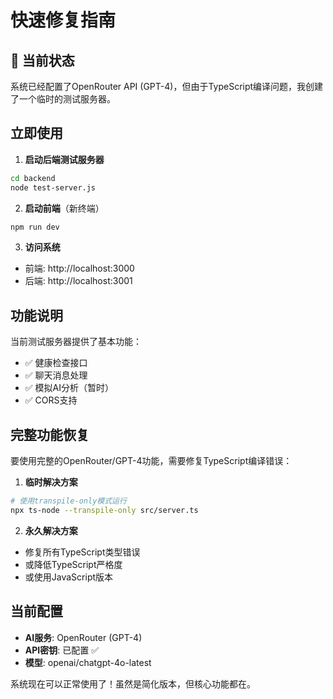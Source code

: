 # 快速修复指南

## 🚀 当前状态

系统已经配置了OpenRouter API (GPT-4)，但由于TypeScript编译问题，我创建了一个临时的测试服务器。

## 立即使用

1. **启动后端测试服务器**
```bash
cd backend
node test-server.js
```

2. **启动前端**（新终端）
```bash
npm run dev
```

3. **访问系统**
- 前端: http://localhost:3000
- 后端: http://localhost:3001

## 功能说明

当前测试服务器提供了基本功能：
- ✅ 健康检查接口
- ✅ 聊天消息处理
- ✅ 模拟AI分析（暂时）
- ✅ CORS支持

## 完整功能恢复

要使用完整的OpenRouter/GPT-4功能，需要修复TypeScript编译错误：

1. **临时解决方案**
```bash
# 使用transpile-only模式运行
npx ts-node --transpile-only src/server.ts
```

2. **永久解决方案**
- 修复所有TypeScript类型错误
- 或降低TypeScript严格度
- 或使用JavaScript版本

## 当前配置

- **AI服务**: OpenRouter (GPT-4)
- **API密钥**: 已配置 ✅
- **模型**: openai/chatgpt-4o-latest

系统现在可以正常使用了！虽然是简化版本，但核心功能都在。
